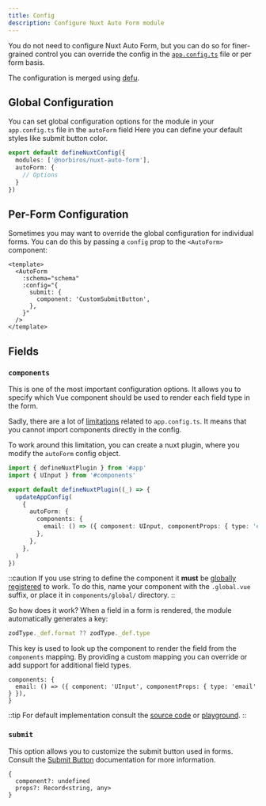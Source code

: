 ```yaml
---
title: Config
description: Configure Nuxt Auto Form module
---
```


You do not need to configure Nuxt Auto Form, but you can do so for finer-grained control
you can override the config in the [`app.config.ts`](https://nuxt.com/docs/4.x/guide/directory-structure/app/app-config) file or per form basis.

The configuration is merged using [defu](https://github.com/unjs/defu).

## Global Configuration

You can set global configuration options for the module in your `app.config.ts` file in the `autoForm` field
Here you can define your default styles like submit button color.

```ts [app.config.ts]
export default defineNuxtConfig({
  modules: ['@norbiros/nuxt-auto-form'],
  autoForm: {
    // Options
  }
})
```

## Per-Form Configuration

Sometimes you may want to override the global configuration for individual forms.
You can do this by passing a `config` prop to the `<AutoForm>` component:

```vue
<template>
  <AutoForm
    :schema="schema"
    :config="{
      submit: {
        component: 'CustomSubmitButton',
      },
    }"
  />
</template>
```

## Fields

### `components`

This is one of the most important configuration options.
It allows you to specify which Vue component should be used to render each field type in the form.

Sadly, there are a lot of [limitations](https://nuxt.com/docs/4.x/guide/directory-structure/app/app-config#known-limitations) related to `app.config.ts`.
It means that you cannot import components directly in the config.

To work around this limitation, you can create a nuxt plugin, where you modify the `autoForm` config object.

```ts [plugins/auto-form.ts]
import { defineNuxtPlugin } from '#app'
import { UInput } from '#components'

export default defineNuxtPlugin((_) => {
  updateAppConfig(
    {
      autoForm: {
        components: {
          email: () => ({ component: UInput, componentProps: { type: 'email', trailingIcon: 'i-lucide-at-sign' } }),
        },
      },
    },
  )
})
```

::caution
If you use string to define the component it **must** be [globally registered](https://nuxt.com/docs/4.x/guide/directory-structure/app/components#dynamic-components) to work.
To do this, name your component with the `.global.vue` suffix, or place it in `components/global/` directory.
::

So how does it work? When a field in a form is rendered, the module automatically generates a key:
```ts
zodType._def.format ?? zodType._def.type
```

This key is used to look up the component to render the field from the `components` mapping.
By providing a custom mapping you can override or add support for additional field types.

```ts-type
components: {
  email: () => ({ component: 'UInput', componentProps: { type: 'email' } }),
}
```

::tip
For default implementation consult the [source code](https://github.com/Norbiros/nuxt-auto-form/tree/master/src/runtime/utils/components_map.ts) or [playground](https://stackblitz.com/github/Norbiros/nuxt-auto-form/tree/master/playground?file=app%2Fplugins%2Fauto-form.ts).
::

### `submit`

This option allows you to customize the submit button used in forms.
Consult the [Submit Button](./submit_button) documentation for more information.

```ts-type
{
  component?: undefined
  props?: Record<string, any>
}
```
